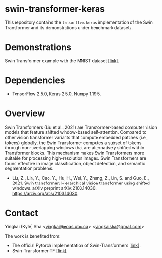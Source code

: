 # swin-transformer-keras

This repository contains the `tensorflow.keras` implementation of the Swin Transformer and its demonstrations under benchmark datasets.

# Demonstrations

Swin Transformer example with the MNIST dataset [[link](https://github.com/yingkaisha/swin_transformer_keras/blob/main/Swin_Transformer_MNIST.ipynb)].

# Dependencies

* TensorFlow 2.5.0, Keras 2.5.0, Numpy 1.19.5.

# Overview

Swin Transformers (Liu et al., 2021) are Transformer-based computer vision models that feature shifted window-based self-attention. Compared to other vision transformer variants that compute embedded patches (i.e., tokens) globally, the Swin Transformer computes a subset of tokens through non-overlapping windows that are alternatively shifted within Transformer blocks. This mechanism makes Swin Transformers more suitable for processing high-resolution images. Swin Transformers are found effective in image classification, object detection, and semantic segmentation problems.

* Liu, Z., Lin, Y., Cao, Y., Hu, H., Wei, Y., Zhang, Z., Lin, S. and Guo, B., 2021. Swin transformer: Hierarchical vision transformer using shifted windows. arXiv preprint arXiv:2103.14030. https://arxiv.org/abs/2103.14030.

# Contact

Yingkai (Kyle) Sha <<yingkai@eoas.ubc.ca>> <<yingkaisha@gmail.com>>

The work is benefited from:
* The official Pytorch implementation of Swin-Transformers [[link](https://github.com/microsoft/Swin-Transformer)].
* Swin-Transformer-TF [[link](https://github.com/rishigami/Swin-Transformer-TF)].


